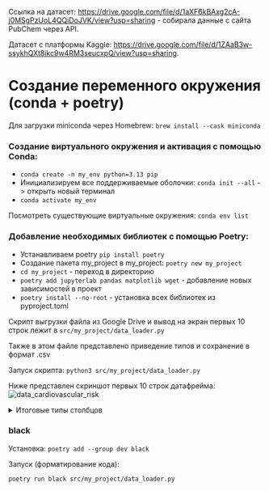 Ссылка на датасет: https://drive.google.com/file/d/1aXF6kBAxg2cA-j0MSgPzUoL4QQiDoJVK/view?usp=sharing - cобирала данные с сайта PubChem через API.

Датасет с платформы Kaggle: https://drive.google.com/file/d/1ZAaB3w-ssykhQXt8ikc9w4RM3seucxpQ/view?usp=sharing.


# Создание переменного окружения (conda + poetry)
Для загрузки miniconda через Homebrew:
```brew install --cask miniconda```

### Создание виртуального окружения и активация c помощью Conda:
* ```conda create -n my_env python=3.13 pip```
* Инициализируем все поддерживаемые оболочки: ```conda init --all``` -> открыть новый терминал
* ```conda activate my_env```

Посмотреть существующие виртуальные окружения:
```conda env list```

### Добавление необходимых библиотек с помощью Poetry:
* Устанавливаем poetry ```pip install poetry```
* Создание пакета my_project в my_project: ```poetry new my_project```
* ```cd my_project``` - переход в директорию
* ```poetry add jupyterlab pandas matplotlib wget``` - добавление новых зависимостей в проект
* ```poetry install --no-root``` - установка всех библиотек из pyproject.toml

Скрипт выгрузки файла из Google Drive и вывод на экран первых 10 строк лежит в ```src/my_project/data_loader.py```

Также в этом файле представлено приведение типов и сохранение в формат .csv

Запуск скрипта:
```python3 src/my_project/data_loader.py```

Ниже представлен скриншот первых 10 строк датафрейма:
![data_cardiovascular_risk](df_head(10).png)

<details>
<summary>Итоговые типы столбцов</summary>
<img src="df_types.png" alt="drawing" width="200"/>
</details>

### black
Установка: ```poetry add --group dev black```

Запуск (форматирование кода):

```poetry run black src/my_project/data_loader.py```